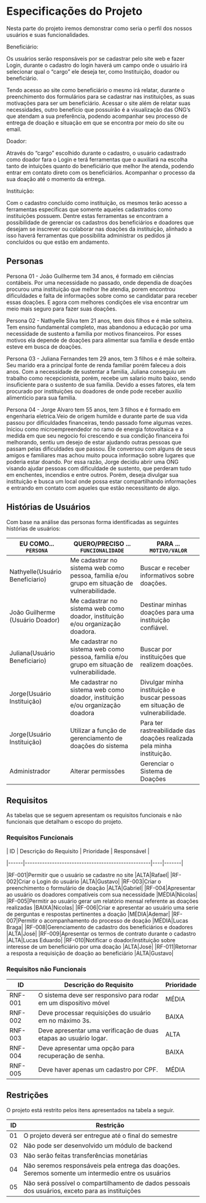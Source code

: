 # Especificações do Projeto

Nesta parte do projeto iremos demonstrar como seria o perfil dos nossos usuários e suas funcionalidades.  

Beneficiário: 

Os usuários serão responsáveis por se cadastrar pelo site web e fazer Login, durante o cadastro do login haverá um campo onde o usuário irá selecionar qual o “cargo” ele deseja ter, como Instituição, doador ou beneficiário.  

Tendo acesso ao site como beneficiário o mesmo irá relatar, durante o preenchimento dos formulários para se cadastrar nas instituições, as suas motivações para ser um beneficiário. Acessar o site além de relatar suas necessidades, outro benefício que possuirão é a visualização das ONG’s que atendam a sua preferência, podendo acompanhar seu processo de entrega de doação e situação em que se encontra por meio do site ou email.  

Doador: 

Através do “cargo” escolhido durante o cadastro, o usuário cadastrado como doador fara o Login e terá ferramentas que o auxiliará na escolha tanto de intuições quanto do beneficiário que melhor lhe atenda, podendo entrar em contato direto com os beneficiários. Acompanhar o processo da sua doação até o momento da entrega. 

Instituição: 

Com o cadastro concluído como instituição, os mesmos terão acesso a ferramentas especificas que somente aqueles cadastrados como instituições possuem. Dentre estas ferramentas se encontram a possibilidade de gerenciar os cadastros dos beneficiários e doadores que desejam se inscrever ou colaborar nas doações da instituição, alinhado a isso haverá ferramentas que possibilita administrar os pedidos já concluídos ou que estão em andamento.

## Personas

Persona 01 - João Guilherme tem 34 anos, é formado em ciências contábeis. Por uma necessidade no passado, onde dependia de doações procurou uma instituição que melhor lhe atendia, porem encontrou dificuldades e falta de informações sobre como se candidatar para receber essas doações. E agora com melhores condições ele visa encontrar um meio mais seguro para fazer suas doações. 

Persona 02 - Nathyelle Silva tem 21 anos, tem dois filhos e é mãe solteira. Tem ensino fundamental completo, mas abandonou a educação por uma necessidade de sustento a família por motivos financeiros. Por esses motivos ela depende de doações para alimentar sua família e desde então esteve em busca de doações.

Persona 03 - Juliana Fernandes tem 29 anos, tem 3 filhos e é mãe solteira. Seu marido era a principal fonte de renda familiar porém faleceu a dois anos. Com a necessidade de sustentar a familia, Juliana conseguiu um trabalho como recepcionista, porém, recebe um salario muito baixo, sendo insuficiente para o sustento de sua familia. Devido a esses fatores, ela tem procurado por instituições ou doadores de onde pode receber auxilio alimenticio para sua familia.

Persona 04 - Jorge Alvaro tem 55 anos, tem 3 filhos e é formado em engenharia eletrica.Veio de origem humilde e durante parte de sua vida passou por dificuldades financeiras, tendo passado fome algumas vezes. Iniciou como microempreendedor no ramo de energia fotovoltaica e a medida em que seu negocio foi crescendo e sua condição financeira foi melhorando, sentiu um desejo de estar ajudando outras pessoas que passam pelas dificuldades que passou. Ele conversou com alguns de seus amigos e familiares mas achou muito pouca informação sobre lugares que poderia estar doando. Por essa razão, Jorge decidiu abrir uma ONG visando ajudar pessoas com dificuldade de sustento, que perderam tudo em enchentes, incendios e entre outros. Porém, deseja divulgar sua instituição e busca um local onde possa estar compartilhando informações e entrando em contato com aqueles que estão necessitanto de algo.

## Histórias de Usuários

Com base na análise das personas forma identificadas as seguintes histórias de usuários:

|EU COMO... `PERSONA`| QUERO/PRECISO ... `FUNCIONALIDADE` |PARA ... `MOTIVO/VALOR`                 |
|--------------------|------------------------------------|----------------------------------------|
|Nathyelle(Usuário Beneficiario)|Me cadastrar no sistema web como pessoa, família e/ou grupo em situação de vulnerabilidade.| Buscar e receber informativos sobre doações.|
|João Guilherme (Usuário Doador) |Me cadastrar no sistema web como doador, instituição e/ou organização doadora. | Destinar minhas doações para uma instituição confiável.|
|Juliana(Usuário Beneficiario)|Me cadastrar no sistema web como pessoa, família e/ou grupo em situação de vulnerabilidade. | Buscar por instituições que realizem doações.|
|Jorge(Usuário Instituição)|Me cadastrar no sistema web como doador, instituição e/ou organização doadora| Divulgar minha instituição e buscar pessoas em situação de vulnerabilidade.|
|Jorge(Usuário Instituição)|Utilizar a função de gerenciamento de doações do sistema | Para ter rastreabilidade das doações realizada pela minha instituição.| 
|Administrador       |Alterar permissões                   |Gerenciar o Sistema de Doações           |


## Requisitos

As tabelas que se seguem apresentam os requisitos funcionais e não funcionais que detalham o escopo do projeto.

### Requisitos Funcionais

|   ID   | Descrição do Requisito  | Prioridade | Responsável | 

|------|---------------------------------------------------|----|-------| 

|RF-001|Permitir que o usuário se cadastre no site |ALTA|Rafael| 
|RF-002|Criar o Login do usuário |ALTA|Gustavo| 
|RF-003|Criar o preenchimento o formulário de doação |ALTA|Gabriel| 
|RF-004|Apresentar ao usuário os doadores compatíveis com sua necessidade |MÉDIA|Nicolas| 
|RF-005|Permitir ao usuário gerar um relatório mensal referente as doações realizadas |BAIXA|Nicolas| 
|RF-006|Criar e apresentar ao usuário uma serie de perguntas e respostas pertinentes a doação |MÉDIA|Ademar| 
|RF-007|Permitir o acompanhamento do processo de doação |MÉDIA|Lucas Braga| 
|RF-008|Gerenciamento de cadastro dos beneficiários e doadores |ALTA|José| 
|RF-009|Apresentar os termos de contrato durante o cadastro |ALTA|Lucas Eduardo| 
|RF-010|Notificar o doador/instituição sobre interesse de um beneficiário por uma doação |ALTA|José| 
|RF-011|Retornar a resposta a requisição de doação ao beneficiário |ALTA|Gustavo| 

### Requisitos não Funcionais

|ID     | Descrição do Requisito  |Prioridade |
|-------|-------------------------|----|
|RNF-001| O sistema deve ser responsivo para rodar em um dispositivo móvel | MÉDIA |
|RNF-002| Deve processar requisições do usuário em no máximo 3s. | BAIXA |
|RNF-003| Deve apresentar uma verificação de duas etapas ao usuário logar. | ALTA |
|RNF-004| Deve apresentar uma opção para recuperação de senha. | BAIXA |
|RNF-005| Deve haver apenas um cadastro por CPF. |MÉDIA|

## Restrições

O projeto está restrito pelos itens apresentados na tabela a seguir.

|ID| Restrição                                             |
|--|-------------------------------------------------------|
|01| O projeto deverá ser entregue até o final do semestre |
|02| Não pode ser desenvolvido um módulo de backend        |
|03| Não serão feitas transferências monetárias            |
|04| Não seremos responsáveis pela entrega das doações. Seremos somente um intermedio entre os usuários|
|05| Não será possível o compartilhamento de dados pessoais dos usuários, exceto para as instituições|


